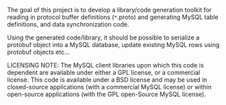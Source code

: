 The goal of this project is to develop a library/code generation toolkit for reading in protocol buffer definitions (`*`.proto) and generating MySQL table definitions, and data synchronization code.

Using the generated code/library, it should be possible to serialize a protobuf object into a MySQL database, update existing MySQL rows using protobuf objects etc...


LICENSING NOTE: The MySQL client libraries upon which this code is dependent are available under either a GPL license, or a commercial license. This code is available under a BSD license and may be used in closed-source applications (with a commercial MySQL license) or within open-source applications (with the GPL open-Source MySQL license).
